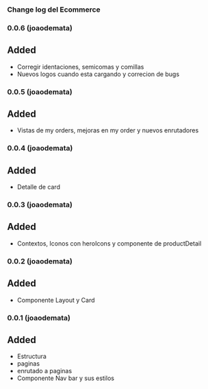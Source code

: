 ### Change log del Ecommerce

### 0.0.6 (joaodemata)

## Added

- Corregir identaciones, semicomas y comillas
- Nuevos logos cuando esta cargando y correcion de bugs

### 0.0.5 (joaodemata)

## Added

- Vistas de my orders, mejoras en my order y nuevos enrutadores

### 0.0.4 (joaodemata)

## Added

- Detalle de card

### 0.0.3 (joaodemata)

## Added

- Contextos, Iconos con heroIcons y componente de productDetail

### 0.0.2 (joaodemata)

## Added

- Componente Layout y Card

### 0.0.1 (joaodemata)

## Added

- Estructura
- paginas
- enrutado a paginas
- Componente Nav bar y sus estilos
